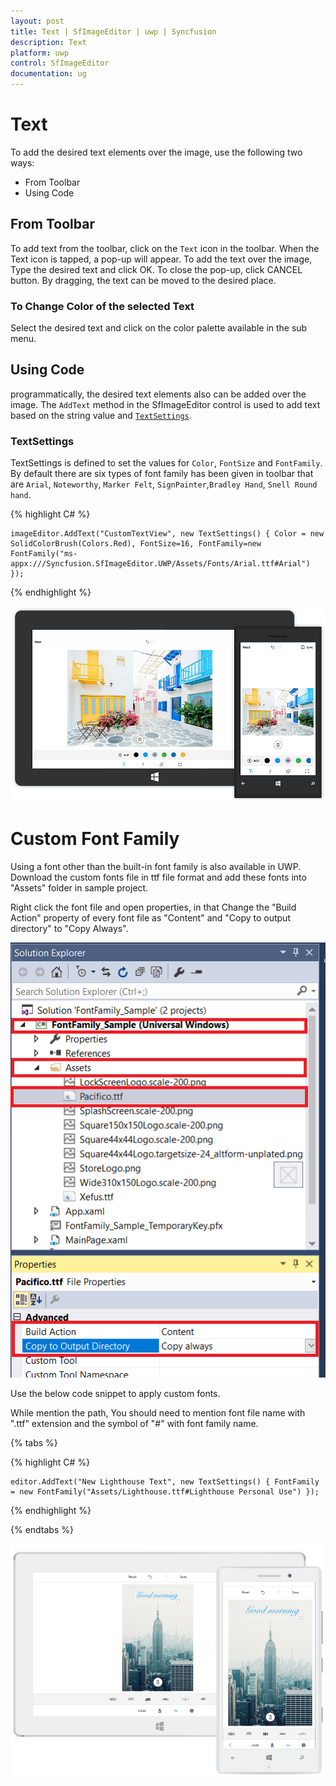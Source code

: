 ```yaml
---
layout: post
title: Text | SfImageEditor | uwp | Syncfusion
description: Text
platform: uwp
control: SfImageEditor
documentation: ug
---
```

# Text

To add the desired text elements over the image, use the following two ways:

* From Toolbar
* Using Code

## From Toolbar

To add text from the toolbar, click on the `Text` icon in the toolbar. When the Text icon is tapped, a pop-up will appear. To add the text over the image, Type the desired text and click OK. To close the pop-up, click CANCEL button. By dragging, the text can be moved to the desired place.

### To Change Color of the selected Text

Select the desired text and click on the color palette available in the sub menu.

## Using Code

programmatically, the desired text elements also can be added over the image. The `AddText` method in the SfImageEditor control is used to add text based on the string value and [`TextSettings`](https://help.syncfusion.com/cr/uwp/sfimageeditor).

### TextSettings

TextSettings is defined to set the values for `Color`, `FontSize` and `FontFamily`. By default there are six types of font family has been given in toolbar that are 
`Arial`, `Noteworthy`, `Marker Felt`, `SignPainter`,`Bradley Hand`, `Snell Round hand`.

{% highlight C# %}

    imageEditor.AddText("CustomTextView", new TextSettings() { Color = new SolidColorBrush(Colors.Red), FontSize=16, FontFamily=new FontFamily("ms-appx:///Syncfusion.SfImageEditor.UWP/Assets/Fonts/Arial.ttf#Arial") });

{% endhighlight %}

![](text_images/AddedText.png)

# Custom Font Family

Using a font other than the built-in font family is also available in UWP. Download the custom fonts file in ttf file format and add these fonts into "Assets" folder in sample project.

Right click the font file and open properties, in that Change the "Build Action" property of every font file as "Content" and "Copy to output directory" to "Copy Always".
    
![](text_images/CustomFont.png)

Use the below code snippet to apply custom fonts.

While mention the path, You should need to mention font file name with ".ttf" extension and the symbol of "#" with font family name.

{% tabs %}

{% highlight C# %}

    editor.AddText("New Lighthouse Text", new TextSettings() { FontFamily = new FontFamily("Assets/Lighthouse.ttf#Lighthouse Personal Use") });

{% endhighlight %}

{% endtabs %}

![](text_images/FontFamily.png)
